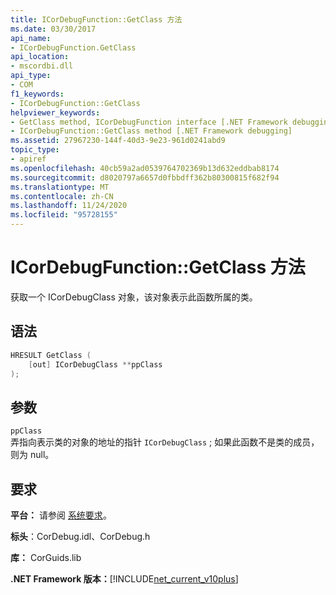 ```yaml
---
title: ICorDebugFunction::GetClass 方法
ms.date: 03/30/2017
api_name:
- ICorDebugFunction.GetClass
api_location:
- mscordbi.dll
api_type:
- COM
f1_keywords:
- ICorDebugFunction::GetClass
helpviewer_keywords:
- GetClass method, ICorDebugFunction interface [.NET Framework debugging]
- ICorDebugFunction::GetClass method [.NET Framework debugging]
ms.assetid: 27967230-144f-40d3-9e23-961d0241abd9
topic_type:
- apiref
ms.openlocfilehash: 40cb59a2ad0539764702369b13d632eddbab8174
ms.sourcegitcommit: d8020797a6657d0fbbdff362b80300815f682f94
ms.translationtype: MT
ms.contentlocale: zh-CN
ms.lasthandoff: 11/24/2020
ms.locfileid: "95728155"
---
```

# <a name="icordebugfunctiongetclass-method"></a>ICorDebugFunction::GetClass 方法

获取一个 ICorDebugClass 对象，该对象表示此函数所属的类。  
  
## <a name="syntax"></a>语法  
  
```cpp  
HRESULT GetClass (  
    [out] ICorDebugClass **ppClass  
);  
```  
  
## <a name="parameters"></a>参数  

 `ppClass`  
 弄指向表示类的对象的地址的指针 `ICorDebugClass` ; 如果此函数不是类的成员，则为 null。  
  
## <a name="requirements"></a>要求  

 **平台：** 请参阅 [系统要求](../../get-started/system-requirements.md)。  
  
 **标头**：CorDebug.idl、CorDebug.h  
  
 **库：** CorGuids.lib  
  
 **.NET Framework 版本：**[!INCLUDE[net_current_v10plus](../../../../includes/net-current-v10plus-md.md)]
